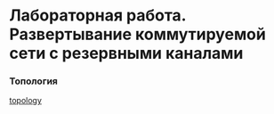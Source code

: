 # Лабораторная работа. Развертывание коммутируемой сети с резервными каналами

### Топология

[topology](/02_lab_stp/topology_stp.png)
